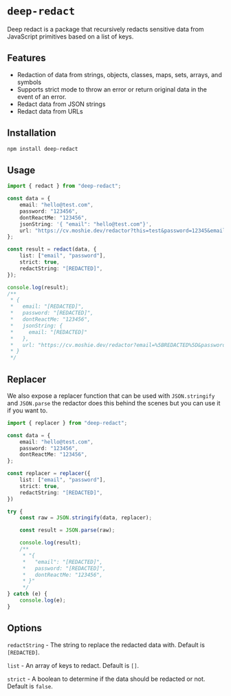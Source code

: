 # `deep-redact`

Deep redact is a package that recursively redacts sensitive data from JavaScript primitives based on a list of keys.

## Features

- Redaction of data from strings, objects, classes, maps, sets, arrays, and symbols
- Supports strict mode to throw an error or return original data in the event of an error.
- Redact data from JSON strings
- Redact data from URLs

## Installation

```bash
npm install deep-redact
```

## Usage

```ts
import { redact } from "deep-redact";

const data = {
    email: "hello@test.com",
    password: "123456",
    dontReactMe: "123456",
    jsonString: '{ "email": "hello@test.com"}',
    url: "https://cv.moshie.dev/redactor?this=test&password=12345&email=hello@test.com",
};

const result = redact(data, {
    list: ["email", "password"],
    strict: true,
    redactString: "[REDACTED]",
});

console.log(result);
/**
 * {
 *   email: "[REDACTED]",
 *   password: "[REDACTED]",
 *   dontReactMe: "123456",
 *   jsonString: {
 *     email: "[REDACTED]"
 *   },
 *   url: "https://cv.moshie.dev/redactor?email=%5BREDACTED%5D&password=%5BREDACTED%5D&this=test"
 * }
 */
```

## Replacer

We also expose a replacer function that can be used with `JSON.stringify` and `JSON.parse` the redactor does this behind the scenes but you can use it if you want to.

```ts
import { replacer } from "deep-redact";

const data = {
    email: "hello@test.com",
    password: "123456",
    dontReactMe: "123456",
};

const replacer = replacer({
    list: ["email", "password"],
    strict: true,
    redactString: "[REDACTED]",
})

try {
    const raw = JSON.stringify(data, replacer);

    const result = JSON.parse(raw);

    console.log(result);
    /**
     * "{
     *   "email": "[REDACTED]",
     *   password: "[REDACTED]",
     *   dontReactMe: "123456",
     * }"
     */
} catch (e) {
    console.log(e);
}
```

## Options

`redactString` - The string to replace the redacted data with. Default is `[REDACTED]`.

`list` - An array of keys to redact. Default is `[]`.

`strict` - A boolean to determine if the data should be redacted or not. Default is `false`.